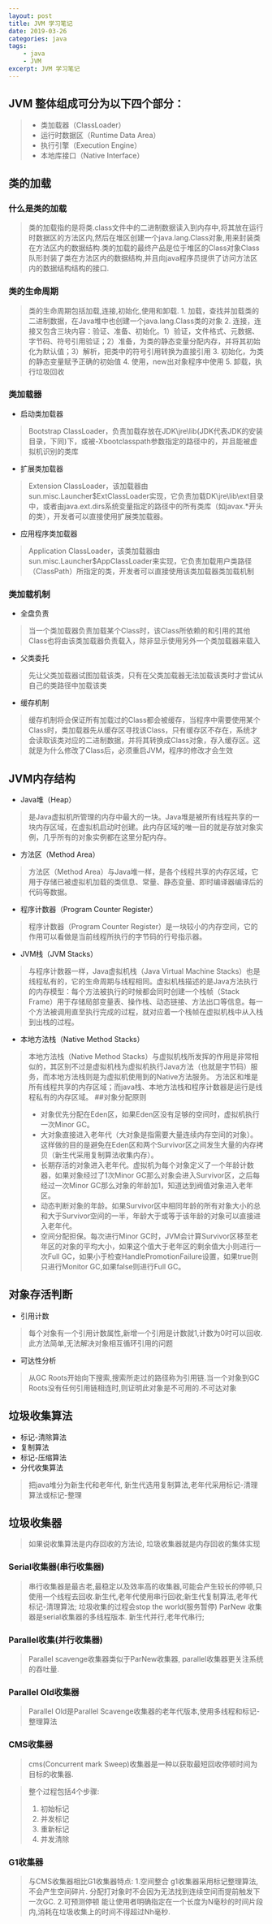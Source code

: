 ```yaml
---
layout: post
title: JVM 学习笔记
date: 2019-03-26
categories: java
tags: 
    - java
    - JVM
excerpt: JVM 学习笔记
---
```



## JVM 整体组成可分为以下四个部分：
>- 类加载器（ClassLoader）
>- 运行时数据区（Runtime Data Area）
>- 执行引擎（Execution Engine）
>- 本地库接口（Native Interface）

## 类的加载

### 什么是类的加载
   >类的加载指的是将类.class文件中的二进制数据读入到内存中,将其放在运行时数据区的方法区内,然后在堆区创建一个java.lang.Class对象,用来封装类在方法区内的数据结构.类的加载的最终产品是位于堆区的Class对象Class队形封装了类在方法区内的数据结构,并且向java程序员提供了访问方法区内的数据结构结构的接口.
### 类的生命周期
   >类的生命周期包括加载,连接,初始化,使用和卸载.
    1. 加载，查找并加载类的二进制数据，在Java堆中也创建一个java.lang.Class类的对象
    2. 连接，连接又包含三块内容：验证、准备、初始化。1）验证，文件格式、元数据、字节码、符号引用验证；2）准备，为类的静态变量分配内存，并将其初始化为默认值；3）解析，把类中的符号引用转换为直接引用
    3. 初始化，为类的静态变量赋予正确的初始值
    4. 使用，new出对象程序中使用
    5. 卸载，执行垃圾回收
### 类加载器
   - 启动类加载器
   >Bootstrap ClassLoader，负责加载存放在JDK\jre\lib(JDK代表JDK的安装目录，下同)下，或被-Xbootclasspath参数指定的路径中的，并且能被虚拟机识别的类库
   - 扩展类加载器
   >Extension ClassLoader，该加载器由sun.misc.Launcher$ExtClassLoader实现，它负责加载DK\jre\lib\ext目录中，或者由java.ext.dirs系统变量指定的路径中的所有类库（如javax.*开头的类），开发者可以直接使用扩展类加载器。
   - 应用程序类加载器
   >Application ClassLoader，该类加载器由sun.misc.Launcher$AppClassLoader来实现，它负责加载用户类路径（ClassPath）所指定的类，开发者可以直接使用该类加载器类加载机制   
### 类加载机制
   - 全盘负责
   >当一个类加载器负责加载某个Class时，该Class所依赖的和引用的其他Class也将由该类加载器负责载入，除非显示使用另外一个类加载器来载入
   - 父类委托
   >先让父类加载器试图加载该类，只有在父类加载器无法加载该类时才尝试从自己的类路径中加载该类
   - 缓存机制
   >缓存机制将会保证所有加载过的Class都会被缓存，当程序中需要使用某个Class时，类加载器先从缓存区寻找该Class，只有缓存区不存在，系统才会读取该类对应的二进制数据，并将其转换成Class对象，存入缓存区。这就是为什么修改了Class后，必须重启JVM，程序的修改才会生效

## JVM内存结构
   - Java堆（Heap）
   >是Java虚拟机所管理的内存中最大的一块。Java堆是被所有线程共享的一块内存区域，在虚拟机启动时创建。此内存区域的唯一目的就是存放对象实例，几乎所有的对象实例都在这里分配内存。
   - 方法区（Method Area）
   >方法区（Method Area）与Java堆一样，是各个线程共享的内存区域，它用于存储已被虚拟机加载的类信息、常量、静态变量、即时编译器编译后的代码等数据。
   - 程序计数器（Program Counter Register）
   >程序计数器（Program Counter Register）是一块较小的内存空间，它的作用可以看做是当前线程所执行的字节码的行号指示器。
   - JVM栈（JVM Stacks）
   >与程序计数器一样，Java虚拟机栈（Java Virtual Machine Stacks）也是线程私有的，它的生命周期与线程相同。虚拟机栈描述的是Java方法执行的内存模型：每个方法被执行的时候都会同时创建一个栈帧（Stack Frame）用于存储局部变量表、操作栈、动态链接、方法出口等信息。每一个方法被调用直至执行完成的过程，就对应着一个栈帧在虚拟机栈中从入栈到出栈的过程。
   - 本地方法栈（Native Method Stacks）
   >本地方法栈（Native Method Stacks）与虚拟机栈所发挥的作用是非常相似的，其区别不过是虚拟机栈为虚拟机执行Java方法（也就是字节码）服务，而本地方法栈则是为虚拟机使用到的Native方法服务。 
   >方法区和堆是所有线程共享的内存区域；而java栈、本地方法栈和程序计数器是运行是线程私有的内存区域。
##对象分配原则    
   >- 对象优先分配在Eden区，如果Eden区没有足够的空间时，虚拟机执行一次Minor GC。
   >- 大对象直接进入老年代（大对象是指需要大量连续内存空间的对象）。这样做的目的是避免在Eden区和两个Survivor区之间发生大量的内存拷贝（新生代采用复制算法收集内存）。
   >- 长期存活的对象进入老年代。虚拟机为每个对象定义了一个年龄计数器，如果对象经过了1次Minor GC那么对象会进入Survivor区，之后每经过一次Minor GC那么对象的年龄加1，知道达到阀值对象进入老年区。
   >- 动态判断对象的年龄。如果Survivor区中相同年龄的所有对象大小的总和大于Survivor空间的一半，年龄大于或等于该年龄的对象可以直接进入老年代。
   >- 空间分配担保。每次进行Minor GC时，JVM会计算Survivor区移至老年区的对象的平均大小，如果这个值大于老年区的剩余值大小则进行一次Full GC，如果小于检查HandlePromotionFailure设置，如果true则只进行Monitor GC,如果false则进行Full GC。 
## 对象存活判断 
   - 引用计数
   >每个对象有一个引用计数属性,新增一个引用是计数就1,计数为0时可以回收.此方法简单,无法解决对象相互循环引用的问题 
   - 可达性分析
   >从GC Roots开始向下搜索,搜索所走过的路径称为引用链.当一个对象到GC Roots没有任何引用链相连时,则证明此对象是不可用的.不可达对象
## 垃圾收集算法
   - 标记-清除算法    
   - 复制算法
   - 标记-压缩算法
   - 分代收集算法
   >把java堆分为新生代和老年代, 新生代选用复制算法,老年代采用标记-清理算法或标记-整理
## 垃圾收集器 
   >如果说收集算法是内存回收的方法论, 垃圾收集器就是内存回收的集体实现
### Serial收集器(串行收集器)
   > 串行收集器是最古老,最稳定以及效率高的收集器,可能会产生较长的停顿,只使用一个线程去回收.新生代,老年代使用串行回收;新生代复制算法,老年代标记-清理算法; 垃圾收集的过程会stop the world(服务暂停)
    ParNew 收集器是serial收集器的多线程版本. 新生代并行,老年代串行;
### Parallel收集(并行收集器)
   > Parallel scavenge收集器类似于ParNew收集器, parallel收集器更关注系统的吞吐量.
### Parallel Old收集器
   > Parallel Old是Parallel Scavenge收集器的老年代版本,使用多线程和标记-整理算法
### CMS收集器
   > cms(Concurrent mark Sweep)收集器是一种以获取最短回收停顿时间为目标的收集器.
    
   > 整个过程包括4个步骤:
   > 1. 初始标记
   > 2. 并发标记
   > 3. 重新标记
   > 4. 并发清除
### G1收集器
   >与CMS收集器相比G1收集器特点:
    1.空间整合 g1收集器采用标记整理算法, 不会产生空间碎片. 分配打对象时不会因为无法找到连续空间而提前触发下一次GC.
    2.可预测停顿 能让使用者明确指定在一个长度为N毫秒的时间片段内,消耗在垃圾收集上的时间不得超过Nh毫秒.
    
